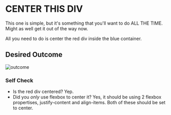# CENTER THIS DIV
This one is simple, but it's something that you'll want to do ALL THE TIME.  Might as well get it out of the way now.

All you need to do is center the red div inside the blue container.

## Desired Outcome
![outcome](./desired-outcome.png)

### Self Check
- Is the red div centered? Yep.
- Did you _only_ use flexbox to center it? Yes, it should be using
2 flexbox propertises, justify-content and align-items. Both of these
should be set to center.
